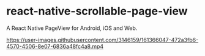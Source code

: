 # react-native-scrollable-page-view
A React Native  PageView for Android, iOS and Web.

https://user-images.githubusercontent.com/3146159/161366047-472a3fb6-4570-4506-8e07-6836a48fc4a8.mp4

